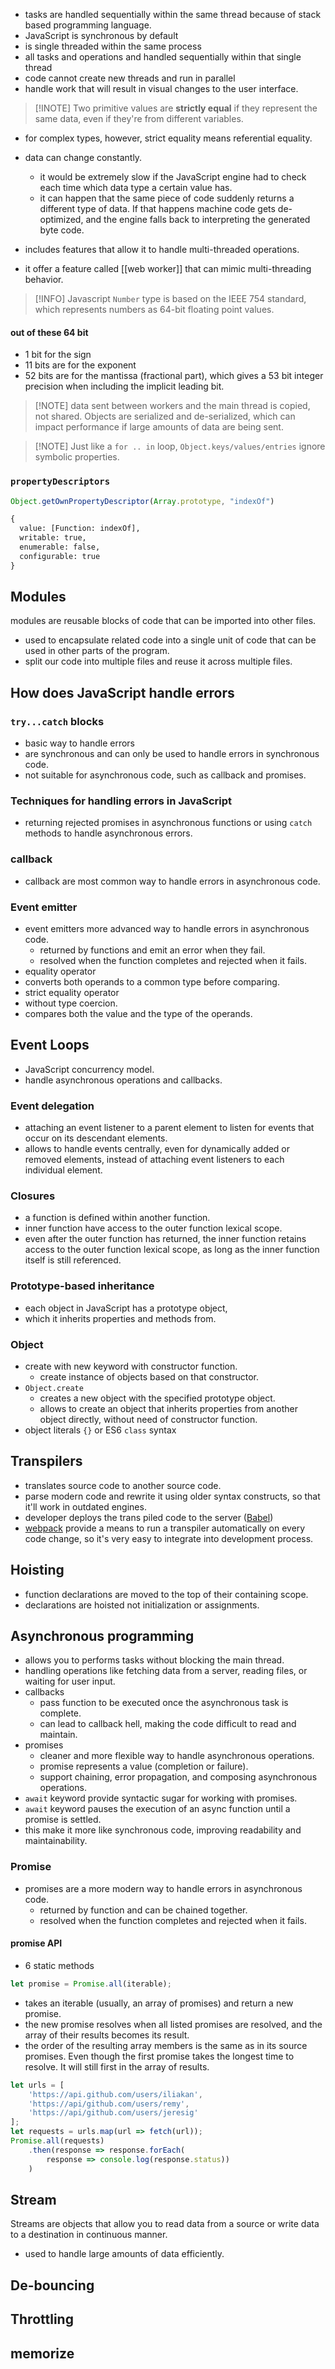 - tasks are handled sequentially within the same thread because of stack based programming language.
- JavaScript is synchronous by default 
- is single threaded within the same process
- all tasks and operations and handled sequentially within that single thread
- code cannot create new threads and run in parallel
- handle work that  will result in visual changes to the user interface.

> [!INOTE] Two primitive values are **strictly equal** if they represent the same data, even if they're from different variables.

- for complex types, however, strict equality means referential equality.

- data can change constantly.
	- it would be extremely slow if the JavaScript engine had to check each time which data type a certain value has.
	- it can happen that the same piece of code suddenly returns a different type of data. If that happens machine code gets de-optimized, and the engine falls back to interpreting the generated byte code.
- includes features that allow it to handle multi-threaded operations.
- it offer a feature called [[web worker]] that can mimic multi-threading behavior.

> [!INFO] Javascript `Number` type is based on the IEEE 754 standard, which represents numbers as 64-bit floating point values.
#### out of these 64 bit
 - 1 bit for the sign
 - 11 bits are for the exponent
 - 52 bits are for the mantissa (fractional part), which gives a 53 bit integer precision when including the implicit leading bit.
 
> [!NOTE] data sent between workers and the main thread is copied, not shared. Objects are serialized and de-serialized, which can impact performance if large amounts of data are being sent.

 > [!NOTE] Just like a `for .. in` loop, `Object.keys/values/entries` ignore symbolic properties. 
### `propertyDescriptors`
```javascript
Object.getOwnPropertyDescriptor(Array.prototype, "indexOf")
```

```txt
{
  value: [Function: indexOf],
  writable: true,
  enumerable: false,
  configurable: true
}
```
## Modules
modules are reusable blocks of code that can be imported into other files.
- used to encapsulate related code into a single unit of code that can be used in other parts of the program.
- split our code into multiple files and reuse it across multiple files.
## How does JavaScript handle errors
### `try...catch` blocks
- basic way to handle errors
- are synchronous and can only be used to handle errors in synchronous code.
- not suitable for asynchronous code, such as callback and promises.
### Techniques for handling errors in JavaScript
- returning rejected promises in asynchronous functions or using `catch` methods to handle asynchronous errors.
### callback
- callback are most common way to handle errors in asynchronous code.
### Event emitter
- event emitters more advanced way to handle errors in asynchronous code.
    - returned by functions and emit an error when they fail.
    - resolved when the function completes and rejected when it fails.
- equality operator
- converts both operands to a common type before comparing.
- strict equality operator
- without type coercion.
- compares both the value and the type of the operands.
## Event Loops
- JavaScript concurrency model.
- handle asynchronous operations and callbacks.
### Event delegation
- attaching an event listener to a parent element to listen for events that occur on its descendant elements.
- allows to handle events centrally, even for dynamically added or removed elements, instead of attaching event listeners to each individual element.
### Closures
- a function is defined within another function.
- inner function have access to the outer function lexical scope.
- even after the outer function has returned, the inner function retains access to the outer function lexical scope, as long as the inner function itself is still referenced.
### Prototype-based inheritance
- each object in JavaScript has a prototype object,
- which it inherits properties and methods from.
### Object
- create with new keyword with constructor function.
    - create instance of objects based on that constructor.
- `Object.create`
    - creates a new object with the specified prototype object.
    - allows to create an object that inherits properties from another object directly, without need of constructor function.
- object literals `{}` or ES6 `class` syntax
## Transpilers
- translates source code to another source code.
- parse modern code and rewrite it using older syntax constructs, so that it'll work in outdated engines.
- developer deploys the trans piled code to the server ([Babel](https://babeljs.io/))
- [webpack](https://webpack.js.org/) provide a means to run a transpiler automatically on every code change, so it's very easy to integrate into development process.
## Hoisting
- function declarations are moved to the top of their containing scope.
- declarations are hoisted not initialization or assignments.
## Asynchronous programming
- allows you to performs tasks without blocking the main thread.
- handling operations like fetching data from a server, reading files, or waiting for user input.
- callbacks
    - pass function to be executed once the asynchronous task is complete.
    - can lead to callback hell, making the code difficult to read and maintain.
- promises
    - cleaner and more flexible way to handle asynchronous operations.
    - promise represents a value (completion or failure).
    - support chaining, error propagation, and composing asynchronous operations.
- `await` keyword provide syntactic sugar for working with promises.
- `await` keyword pauses the execution of an async function until a promise is settled.
- this make it more like synchronous code, improving readability and maintainability.
### Promise
- promises are a more modern way to handle errors in asynchronous code.
    - returned by function and can be chained together.
    - resolved when the function completes and rejected when it fails.
#### promise API
- 6 static methods
```javascript
let promise = Promise.all(iterable);
```
- takes an iterable (usually, an array of promises) and return a new promise.
- the new promise resolves when all listed promises are resolved, and the array of their results becomes its result.
- the order of the resulting array members is the same as in its source promises. Even though the first promise takes the longest time to resolve. It will still first in the array of results.
```javascript
let urls = [
	'https://api.github.com/users/iliakan',
	'https://api/github.com/users/remy',
	'https://api/github.com/users/jeresig'
];
let requests = urls.map(url => fetch(url));
Promise.all(requests)
	.then(response => response.forEach(
		response => console.log(response.status))
	)
```
## Stream
Streams are objects that allow you to read data from a source or write data to a destination in continuous manner.
- used to handle large amounts of data efficiently.
## De-bouncing
## Throttling
## memorize